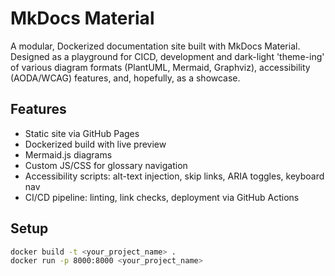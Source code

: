# MkDocs Material 

A modular, Dockerized documentation site built with MkDocs Material. Designed as a playground for CICD, development and dark-light 'theme-ing' of various diagram formats (PlantUML, Mermaid, Graphviz), accessibility (AODA/WCAG) features, and, hopefully, as a showcase.

## Features

- Static site via GitHub Pages
- Dockerized build with live preview
- Mermaid.js diagrams
- Custom JS/CSS for glossary navigation
- Accessibility scripts: alt-text injection, skip links, ARIA toggles, keyboard nav
- CI/CD pipeline: linting, link checks, deployment via GitHub Actions

## Setup

```bash
docker build -t <your_project_name> .
docker run -p 8000:8000 <your_project_name>
```
